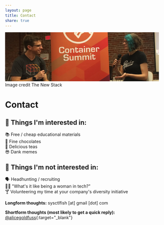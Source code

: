 ```yaml
---
layout: page
title: Contact
share: true
---
```

<img src="/images/contactphoto.png" alt="">
<figcaption>Image credit The New Stack</figcaption>

# Contact

## :tada: Things I'm interested in:

:books: Free / cheap educational materials  
:chocolate_bar: Fine chocolates  
:tea: Delicious teas  
:sunglasses: Dank memes  

## :no_entry_sign: Things I'm not interested in:

:speaking_head: Headhunting / recruiting  
:woman_technologist: "What's it like being a woman in tech?"  
:cocktail: Volunteering my time at your company's diversity initiative  

**Longform thoughts:** sysctlfish [at] gmail [dot] com 

**Shortform thoughts (most likely to get a quick reply):** [@alicegoldfuss](http://twitter.com/alicegoldfuss){:target="_blank"}
